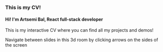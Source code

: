 ### This is my CV!

#### Hi! I'm Artsemi Bal, React full-stack developer
     
This is my interactive CV where you can find all my projects and demos!

Navigate between slides in this 3d room by clicking arrows on the sides of the screen
